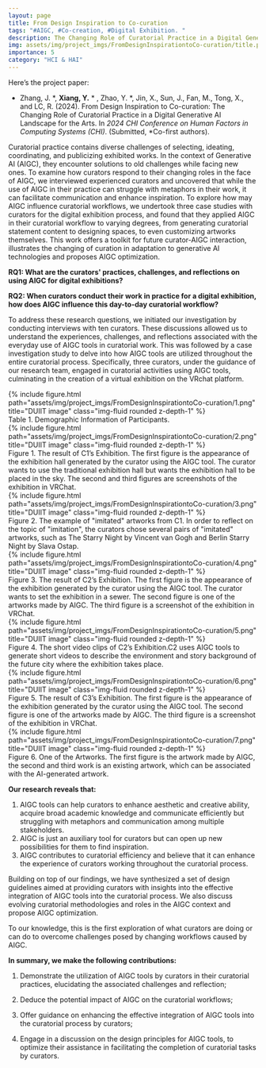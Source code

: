 ```yaml
---
layout: page
title: From Design Inspiration to Co-curation 
tags: "#AIGC, #Co-creation, #Digital Exhibition. "
description: The Changing Role of Curatorial Practice in a Digital Generative AI Landscape for the Arts.
img: assets/img/project_imgs/FromDesignInspirationtoCo-curation/title.png
importance: 5
category: "HCI & HAI"
---
```



Here’s the project paper: 
- Zhang, J. *, **Xiang, Y.** * , Zhao, Y. *, Jin, X., Sun, J., Fan, M., Tong, X., and LC, R. (2024). From Design Inspiration to Co-curation: The Changing Role of Curatorial Practice in a Digital Generative AI Landscape for the Arts. In *2024 CHI Conference on Human Factors in Computing Systems (CHI)*. (Submitted, *Co-first authors). 


Curatorial practice contains diverse challenges of selecting, ideating, coordinating, and publicizing exhibited works. In the context of Generative AI (AIGC), they encounter solutions to old challenges while facing new ones. To examine how curators respond to their changing roles in the face of AIGC, we interviewed experienced curators and uncovered that while the use of AIGC in their practice can struggle with metaphors in their work, it can facilitate communication and enhance inspiration. To explore how may AIGC influence curatorial workflows, we undertook three case studies with curators for the digital exhibition process, and found that they applied AIGC in their curatorial workflow to varying degrees, from generating curatorial statement content to designing spaces, to even customizing artworks themselves. This work offers a toolkit for future curator-AIGC interaction, illustrates the changing of curation in adaptation to generative AI technologies and proposes AIGC optimization.


**RQ1: What are the curators' practices, challenges, and reflections on using AIGC for digital exhibitions?**

**RQ2: When curators conduct their work in practice for a digital exhibition, how does AIGC influence this day-to-day curatorial workflow?**

To address these research questions, we initiated our investigation by conducting interviews with ten curators. These discussions allowed us to understand the experiences, challenges, and reflections associated with the everyday use of AIGC tools in curatorial work. This was followed by a case investigation study to delve into how AIGC tools are utilized throughout the entire curatorial process. Specifically, three curators, under the guidance of our research team, engaged in curatorial activities using AIGC tools, culminating in the creation of a virtual exhibition on the VRchat platform.

<div class="row">
    <div class="col-sm mt-3 mt-md-0">
        {% include figure.html path="assets/img/project_imgs/FromDesignInspirationtoCo-curation/1.png" title="DUIIT image" class="img-fluid rounded z-depth-1" %}
    </div>
</div>
<div class="caption">
    Table 1. Demographic Information of Participants.
</div>


<div class="row">
    <div class="col-sm mt-3 mt-md-0">
        {% include figure.html path="assets/img/project_imgs/FromDesignInspirationtoCo-curation/2.png" title="DUIIT image" class="img-fluid rounded z-depth-1" %}
    </div>
</div>
<div class="caption">
    Figure 1. The result of C1’s Exhibition. The first figure is the appearance of the exhibition hall generated by the curator using the AIGC tool. The curator wants to use the traditional exhibition hall but wants the exhibition hall to be placed in the sky. The second and third figures are screenshots of the exhibition in VRChat.
</div>



<div class="row">
    <div class="col-sm mt-3 mt-md-0">
        {% include figure.html path="assets/img/project_imgs/FromDesignInspirationtoCo-curation/3.png" title="DUIIT image" class="img-fluid rounded z-depth-1" %}
    </div>
</div>
<div class="caption">
    Figure 2. The example of "imitated" artworks from C1. In order to reflect on the topic of "imitation", the curators chose several pairs of "imitated" artworks, such as The Starry Night by Vincent van Gogh and Berlin Starry Night by Slava Ostap.
</div>



<div class="row">
    <div class="col-sm mt-3 mt-md-0">
        {% include figure.html path="assets/img/project_imgs/FromDesignInspirationtoCo-curation/4.png" title="DUIIT image" class="img-fluid rounded z-depth-1" %}
    </div>
</div>
<div class="caption">
    Figure 3.  The result of C2’s Exhibition. The first figure is the appearance of the exhibition generated by the curator using the AIGC tool. The curator wants to set the exhibition in a sewer. The second figure is one of the artworks made by AIGC. The third figure is a screenshot of the exhibition in VRChat.
</div>



<div class="row">
    <div class="col-sm mt-3 mt-md-0">
        {% include figure.html path="assets/img/project_imgs/FromDesignInspirationtoCo-curation/5.png" title="DUIIT image" class="img-fluid rounded z-depth-1" %}
    </div>
</div>
<div class="caption">
    Figure 4. The short video clips of C2’s Exhibition.C2 uses AIGC tools to generate short videos to describe the environment and story background of the future city where the exhibition takes place.
</div>



<div class="row">
    <div class="col-sm mt-3 mt-md-0">
        {% include figure.html path="assets/img/project_imgs/FromDesignInspirationtoCo-curation/6.png" title="DUIIT image" class="img-fluid rounded z-depth-1" %}
    </div>
</div>
<div class="caption">
    Figure 5.  The result of C3’s Exhibition. The first figure is the appearance of the exhibition generated by the curator using the AIGC tool. The second figure is one of the artworks made by AIGC. The third figure is a screenshot of the exhibition in VRChat.
</div>



<div class="row">
    <div class="col-sm mt-3 mt-md-0">
        {% include figure.html path="assets/img/project_imgs/FromDesignInspirationtoCo-curation/7.png" title="DUIIT image" class="img-fluid rounded z-depth-1" %}
    </div>
</div>
<div class="caption">
    Figure 6. One of the Artworks. The first figure is the artwork made by AIGC, the second and third work is an existing artwork, which can be associated with the AI-generated artwork.
</div>











**Our research reveals that:** 
1) AIGC tools can help curators to enhance aesthetic and creative ability, acquire broad academic knowledge and communicate efficiently but struggling with metaphors and communication among multiple stakeholders. 
2) AIGC is just an auxiliary tool for curators but can open up new possibilities for them to find inspiration. 
3) AIGC contributes to curatorial efficiency and believe that it can enhance the experience of  curators working throughout the curatorial process. 

Building on top of our findings, we have synthesized a set of design guidelines aimed at providing curators with insights into the effective integration of AIGC tools into the curatorial process. We also discuss evolving curatorial methodologies and roles in the AIGC context and propose AIGC optimization.

To our knowledge, this is the first exploration of what curators are doing or can do to overcome challenges posed by changing workflows caused by AIGC. 

**In summary, we make the following contributions:**

1) Demonstrate the utilization of AIGC tools by curators in their curatorial practices, elucidating the associated challenges and reflection; 

2) Deduce the potential impact of AIGC on the curatorial workflows; 

3) Offer guidance on enhancing the effective integration of AIGC tools into the curatorial process by curators; 

4) Engage in a discussion on the design principles for AIGC tools, to optimize their assistance in facilitating the completion of curatorial tasks by curators.

